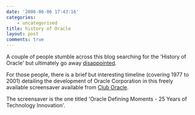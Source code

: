 ```yaml
---
date: '2006-06-06 17:43:16'
categories:
    - uncategorised
title: history of Oracle
layout: post
comments: true
---
```

A couple of people stumble across this blog searching for the 'History
of Oracle' but ultimately go away
[disappointed](http://www.nbrightside.com/blog/2006/02/01/a-short-history-of-oracle-blogging/).

For those people, there is a brief but interesting timeline (covering
1977 to 2001) detailing the development of Oracle Corporation in this
freely available screensaver available from [Club
Oracle](http://www.oracle.com/cluboracle/screensavers.html).

The screensaver is the one titled 'Oracle Defining Moments - 25 Years of
Technology Innovation'.

